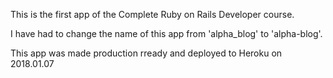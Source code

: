 This is the first app of the Complete Ruby on Rails Developer course.

I have had to change the name of this app from 'alpha_blog' to 'alpha-blog'.

This app was made production rready and deployed to Heroku on 2018.01.07
